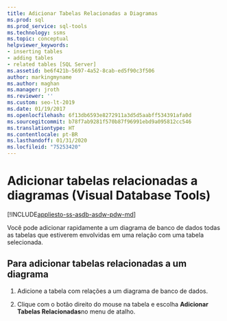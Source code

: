 ```yaml
---
title: Adicionar Tabelas Relacionadas a Diagramas
ms.prod: sql
ms.prod_service: sql-tools
ms.technology: ssms
ms.topic: conceptual
helpviewer_keywords:
- inserting tables
- adding tables
- related tables [SQL Server]
ms.assetid: be6f421b-5697-4a52-8cab-ed5f90c3f506
author: markingmyname
ms.author: maghan
ms.manager: jroth
ms.reviewer: ''
ms.custom: seo-lt-2019
ms.date: 01/19/2017
ms.openlocfilehash: 6f13db6593e8272911a3d5d5aabff534391afa0d
ms.sourcegitcommit: b78f7ab9281f570b87f96991ebd9a095812cc546
ms.translationtype: HT
ms.contentlocale: pt-BR
ms.lasthandoff: 01/31/2020
ms.locfileid: "75253420"
---
```

# <a name="add-related-tables-to-diagrams-visual-database-tools"></a>Adicionar tabelas relacionadas a diagramas (Visual Database Tools)

[!INCLUDE[appliesto-ss-asdb-asdw-pdw-md](../../includes/appliesto-ss-asdb-asdw-pdw-md.md)]

Você pode adicionar rapidamente a um diagrama de banco de dados todas as tabelas que estiverem envolvidas em uma relação com uma tabela selecionada.  
  
## <a name="to-add-related-tables-to-a-diagram"></a>Para adicionar tabelas relacionadas a um diagrama
  
1. Adicione a tabela com relações a um diagrama de banco de dados.  
  
2. Clique com o botão direito do mouse na tabela e escolha **Adicionar Tabelas Relacionadas**no menu de atalho.
